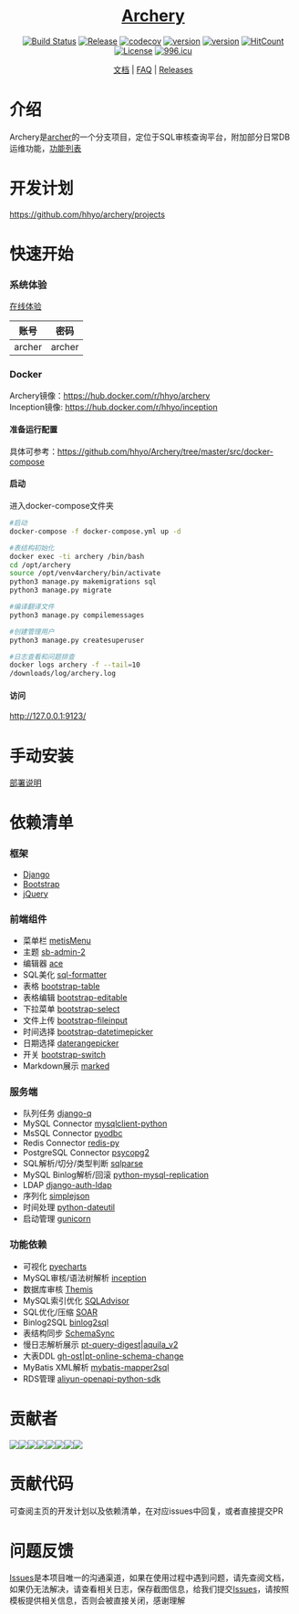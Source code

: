 <div align="center">

# <a href="http://139.199.0.191/" target="_blank" rel="noopener noreferrer">Archery</a> 

[![Build Status](https://travis-ci.org/hhyo/Archery.svg?branch=master)](https://travis-ci.org/hhyo/Archery)
[![Release](https://img.shields.io/github/release/hhyo/archery.svg)](https://github.com/hhyo/archery/releases/)
[![codecov](https://codecov.io/gh/hhyo/archery/branch/master/graph/badge.svg)](https://codecov.io/gh/hhyo/archery)
[![version](https://img.shields.io/badge/python-3.6.5-blue.svg)](https://www.python.org/downloads/release/python-365/)
[![version](https://img.shields.io/badge/django-2.0-brightgreen.svg)](https://docs.djangoproject.com/zh-hans/2.0/)
[![HitCount](http://hits.dwyl.io/hhyo/hhyo/Archery.svg)](http://hits.dwyl.io/hhyo/hhyo/Archery)
[![License](https://img.shields.io/badge/License-Apache%202.0-blue.svg)](http://github.com/hhyo/archery/blob/master/LICENSE)
[![996.icu](https://img.shields.io/badge/link-996.icu-red.svg)](https://996.icu)

[文档](https://github.com/hhyo/archery/wiki) | [FAQ](https://github.com/hhyo/archery/wiki/FAQ) | [Releases](https://github.com/hhyo/archery/releases/)


</div>


介绍
============
Archery是[archer](https://github.com/jly8866/archer)的一个分支项目，定位于SQL审核查询平台，附加部分日常DB运维功能，[功能列表](https://github.com/hhyo/Archery/wiki/功能列表)

开发计划
==============
https://github.com/hhyo/archery/projects   

快速开始
===============
### 系统体验
[在线体验](http://139.199.0.191/) 
  
| 账号 | 密码 |
| --- | --- |
| archer | archer |

### Docker
Archery镜像：https://hub.docker.com/r/hhyo/archery    
Inception镜像: https://hub.docker.com/r/hhyo/inception
#### 准备运行配置
具体可参考：https://github.com/hhyo/Archery/tree/master/src/docker-compose

#### 启动
进入docker-compose文件夹

```bash
#启动
docker-compose -f docker-compose.yml up -d

#表结构初始化
docker exec -ti archery /bin/bash
cd /opt/archery
source /opt/venv4archery/bin/activate
python3 manage.py makemigrations sql  
python3 manage.py migrate 

#编译翻译文件
python3 manage.py compilemessages

#创建管理用户
python3 manage.py createsuperuser

#日志查看和问题排查
docker logs archery -f --tail=10
/downloads/log/archery.log
```

#### 访问
http://127.0.0.1:9123/

手动安装
===============
[部署说明](https://github.com/hhyo/archery/wiki/部署#手动部署)

依赖清单
===============
### 框架
- [Django](https://github.com/django/django)
- [Bootstrap](https://github.com/twbs/bootstrap)
- [jQuery](https://github.com/jquery/jquery)
### 前端组件
- 菜单栏 [metisMenu](https://github.com/onokumus/metismenu)
- 主题 [sb-admin-2](https://github.com/BlackrockDigital/startbootstrap-sb-admin-2)
- 编辑器 [ace](https://github.com/ajaxorg/ace)
- SQL美化 [sql-formatter](https://github.com/zeroturnaround/sql-formatter)
- 表格  [bootstrap-table](https://github.com/wenzhixin/bootstrap-table)
- 表格编辑  [bootstrap-editable](https://github.com/vitalets/x-editable)
- 下拉菜单 [bootstrap-select](https://github.com/snapappointments/bootstrap-select)
- 文件上传 [bootstrap-fileinput](https://github.com/kartik-v/bootstrap-fileinput)
- 时间选择  [bootstrap-datetimepicker](https://github.com/smalot/bootstrap-datetimepicker)
- 日期选择  [daterangepicker](https://github.com/dangrossman/daterangepicker)
- 开关  [bootstrap-switch](https://github.com/Bttstrp/bootstrap-switch)
- Markdown展示  [marked](https://github.com/markedjs/marked)
### 服务端
- 队列任务 [django-q](https://github.com/Koed00/django-q)
- MySQL Connector [mysqlclient-python](https://github.com/PyMySQL/mysqlclient-python)
- MsSQL Connector [pyodbc](https://github.com/mkleehammer/pyodbc)
- Redis Connector [redis-py](https://github.com/andymccurdy/redis-py)
- PostgreSQL Connector [psycopg2](https://github.com/psycopg/psycopg2)
- SQL解析/切分/类型判断 [sqlparse](https://github.com/andialbrecht/sqlparse)
- MySQL Binlog解析/回滚 [python-mysql-replication](https://github.com/noplay/python-mysql-replication)
- LDAP [django-auth-ldap](https://github.com/django-auth-ldap/django-auth-ldap)
- 序列化 [simplejson](https://github.com/simplejson/simplejson)
- 时间处理 [python-dateutil](https://github.com/paxan/python-dateutil)
- 启动管理 [gunicorn](https://github.com/benoitc/gunicorn)
### 功能依赖
- 可视化 [pyecharts](https://github.com/pyecharts/pyecharts)
- MySQL审核/语法树解析 [inception](https://github.com/hhyo/inception)
- 数据库审核 [Themis](https://github.com/CreditEaseDBA/Themis)
- MySQL索引优化 [SQLAdvisor](https://github.com/Meituan-Dianping/SQLAdvisor)
- SQL优化/压缩 [SOAR](https://github.com/XiaoMi/soar)
- Binlog2SQL [binlog2sql](https://github.com/danfengcao/binlog2sql)
- 表结构同步 [SchemaSync](https://github.com/hhyo/SchemaSync)
- 慢日志解析展示 [pt-query-digest](https://www.percona.com/doc/percona-toolkit/3.0/pt-query-digest.html)|[aquila_v2](https://github.com/thinkdb/aquila_v2)
- 大表DDL [gh-ost](https://github.com/github/gh-ost)|[pt-online-schema-change](https://www.percona.com/doc/percona-toolkit/3.0/pt-online-schema-change.html)
- MyBatis XML解析 [mybatis-mapper2sql](https://github.com/hhyo/mybatis-mapper2sql)
- RDS管理 [aliyun-openapi-python-sdk](https://github.com/aliyun/aliyun-openapi-python-sdk)

贡献者
===============
[![](https://sourcerer.io/fame/hhyo/hhyo/archery/images/0)](https://sourcerer.io/fame/hhyo/hhyo/archery/links/0)[![](https://sourcerer.io/fame/hhyo/hhyo/archery/images/1)](https://sourcerer.io/fame/hhyo/hhyo/archery/links/1)[![](https://sourcerer.io/fame/hhyo/hhyo/archery/images/2)](https://sourcerer.io/fame/hhyo/hhyo/archery/links/2)[![](https://sourcerer.io/fame/hhyo/hhyo/archery/images/3)](https://sourcerer.io/fame/hhyo/hhyo/archery/links/3)[![](https://sourcerer.io/fame/hhyo/hhyo/archery/images/4)](https://sourcerer.io/fame/hhyo/hhyo/archery/links/4)[![](https://sourcerer.io/fame/hhyo/hhyo/archery/images/5)](https://sourcerer.io/fame/hhyo/hhyo/archery/links/5)[![](https://sourcerer.io/fame/hhyo/hhyo/archery/images/6)](https://sourcerer.io/fame/hhyo/hhyo/archery/links/6)[![](https://sourcerer.io/fame/hhyo/hhyo/archery/images/7)](https://sourcerer.io/fame/hhyo/hhyo/archery/links/7)

贡献代码
===============
可查阅主页的开发计划以及依赖清单，在对应issues中回复，或者直接提交PR

问题反馈
===============
[Issues](https://github.com/hhyo/archery/issues)是本项目唯一的沟通渠道，如果在使用过程中遇到问题，请先查阅文档，如果仍无法解决，请查看相关日志，保存截图信息，给我们提交[Issues](https://github.com/hhyo/archery/issues)，请按照模板提供相关信息，否则会被直接关闭，感谢理解
